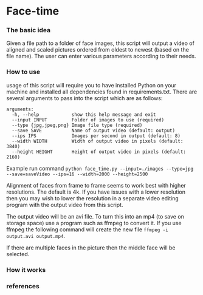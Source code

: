 # Face-time

### The basic idea

Given a file path to a folder of face images, this script will output a video of aligned and scaled pictures ordered from oldest to newest (based on the file name). The user can enter various parameters according to their needs.

### How to use

usage of this script will require you to have installed Python on your machine and installed all dependencies found in requirements.txt. There are several arguments to pass into the script which are as follows:

```
arguments:
  -h, --help            show this help message and exit
  --input INPUT         Folder of images to use (required)
  --type {jpg,jpeg,png} Image file type (required)
  --save SAVE           Name of output video (default: output)
  --ips IPS             Images per second in output (default: 8)
  --width WIDTH         Width of output video in pixels (default: 3840)
  --height HEIGHT       Height of output video in pixels (default: 2160)
```

Example run command `python face_time.py --input=./images --type=jpg --save=saveVideo --ips=16 --width=2000 --height=2500`

Alignment of faces from frame to frame seems to work best with higher resolutions. The default is 4k. If you have issues with a lower resolution then you may wish to lower the resolution in a separate video editing program with the output video from this script.

The output video will be an avi file. To turn this into an mp4 (to save on storage space) use a program such as ffmpeg to convert it. If you use ffmpeg the following command will create the new file `ffmpeg -i output.avi output.mp4`.

If there are multiple faces in the picture then the middle face will be selected.

### How it works

### references
